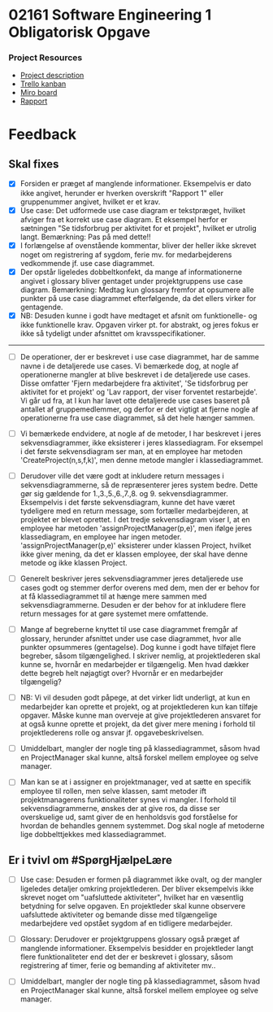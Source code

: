 # 02161 Software Engineering 1 Obligatorisk Opgave

### Project Resources
- [Project description](docs/projectDesc.md)
- [Trello kanban](https://trello.com/b/w3Dal5rF)
- [Miro board](https://miro.com/app/board/uXjVPg4gMsk=/)
- [Rapport](https://www.overleaf.com/project/6405fd846e665ed26e9029e9)

# Feedback

## Skal fixes
- [x] Forsiden er præget af manglende informationer. Eksempelvis er dato ikke angivet, herunder er hverken overskrift "Rapport 1" eller gruppenummer angivet, hvilket er et krav. 
- [x] Use case: Det udformede use case diagram er tekstpræget, hvilket afviger fra et korrekt use case diagram. Et eksempel herfor er sætningen "Se tidsforbrug per aktivitet for et projekt", hvilket er utrolig langt. Bemærkning: Pas på med dette!! 
- [x] I forlængelse af ovenstående kommentar, bliver der heller ikke skrevet noget om registrering af sygdom, ferie mv. for medarbejderens vedkommende jf. use case diagrammet. 
- [x] Der opstår ligeledes dobbeltkonfekt, da mange af informationerne angivet i glossary bliver gentaget under projektgruppens use case diagram. Bemærkning: Medtag kun glossary fremfor at opsumere alle punkter på use case diagrammet efterfølgende, da det ellers virker for gentagende. 
- [x] NB: Desuden kunne i godt have medtaget et afsnit om funktionelle- og ikke funktionelle krav. Opgaven virker pt. for abstrakt, og jeres fokus er ikke så tydeligt under afsnittet om kravsspecifikationer. 

-----------------------------

- [ ] De operationer, der er beskrevet i use case diagrammet, har de samme navne i de detaljerede use cases. Vi bemærkede dog, at nogle af operationerne mangler at blive beskrevet i de detaljerede use cases. Disse omfatter 'Fjern medarbejdere fra aktivitet', 'Se tidsforbrug per aktivitet for et projekt' og 'Lav rapport, der viser forventet restarbejde'. Vi går ud fra, at I kun har lavet otte detaljerede use cases baseret på antallet af gruppemedlemmer, og derfor er det vigtigt at fjerne nogle af operationerne fra use case diagrammet, så det hele hænger sammen. 
- [ ] Vi bemærkede endvidere, at nogle af de metoder, I har beskrevet i jeres sekvensdiagrammer, ikke eksisterer i jeres klassediagram. For eksempel i det første sekvensdiagram ser man, at en employee har metoden 'CreateProject(n,s,f,k)', men denne metode mangler i klassediagrammet. 
- [ ] Derudover ville det være godt at inkludere return messages i sekvensdiagrammerne, så de repræsenterer jeres system bedre. Dette gør sig gældende for 1.,3.,5.,6.,7.,8. og 9. sekvensdiagrammer. Eksempelvis i det første sekvensdiagram, kunne det have været tydeligere med en return message, som fortæller medarbejderen, at projektet er blevet oprettet. I det tredje sekvensdiagram viser I, at en employee har metoden 'assignProjectManager(p,e)', men ifølge jeres klassediagram, en employee har ingen metoder. 'assignProjectManager(p,e)' eksisterer under klassen Project, hvilket ikke giver mening, da det er klassen employee, der skal have denne metode og ikke klassen Project. 
- [ ] Generelt beskriver jeres sekvensdiagrammer jeres detaljerede use cases godt og stemmer derfor overens med dem, men der er behov for at få klassediagrammet til at hænge mere sammen med sekvensdiagrammerne. Desuden er der behov for at inkludere flere return messages for at gøre systemet mere omfattende.
- [ ] Mange af begreberne knyttet til use case diagrammet fremgår af glossary, herunder afsnittet under use case diagrammet, hvor alle punkter opsummeres (gentagelse). Dog kunne i godt have tilføjet flere begreber, såsom tilgængelighed. I skriver nemlig, at projektlederen skal kunne se, hvornår en medarbejder er tilgængelig. Men hvad dækker dette begreb helt nøjagtigt over? Hvornår er en medarbejder tilgængelig? 
- [ ] NB: Vi vil desuden godt påpege, at det virker lidt underligt, at kun en medarbejder kan oprette et projekt, og at projektlederen kun kan tilføje opgaver. Måske kunne man overveje at give projektlederen ansvaret for at også kunne oprette et projekt, da det giver mere mening i forhold til projektlederens rolle og ansvar jf. opgavebeskrivelsen. 
- [ ] Umiddelbart, mangler der nogle ting på klassediagrammet, såsom hvad en ProjectManager skal kunne, altså forskel mellem employee og selve manager. 
- [ ] Man kan se at i assigner en projektmanager, ved at sætte en specifik employee til rollen, men selve klassen, samt metoder ift projektmanagerens funktionaliteter synes vi mangler. I forhold til sekvensdiagrammerne, ønskes der at give ros, da disse ser overskuelige ud, samt giver de en henholdsvis god forståelse for hvordan de behandles gennem systemmet. Dog skal nogle af metoderne lige dobbelttjekkes med klassediagrammet.


## Er i tvivl om #SpørgHjælpeLære
- [ ] Use case: Desuden er formen på diagrammet ikke ovalt, og der mangler ligeledes detaljer omkring projektlederen. Der bliver eksempelvis ikke skrevet noget om "uafsluttede aktiviteter", hvilket har en væsentlig betydning for selve opgaven. En projektleder skal kunne observere uafsluttede aktiviteter og bemande disse med tilgængelige medarbejdere ved opstået sygdom af en tidligere medarbejder. 

- [ ] Glossary: Derudover er projektgruppens glossary også præget af manglende informationer. Eksempelvis besidder en projektleder langt flere funktionaliteter end det der er beskrevet i glossary, såsom registrering af timer, ferie og bemanding af aktiviteter mv..

- [ ] Umiddelbart, mangler der nogle ting på klassediagrammet, såsom hvad en ProjectManager skal kunne, altså forskel mellem employee og selve manager.

